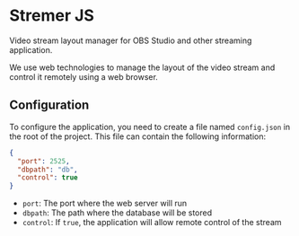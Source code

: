 # Stremer JS

Video stream layout manager for OBS Studio and other streaming application.

We use web technologies to manage the layout of the video stream and control it remotely using a web browser.

## Configuration

To configure the application, you need to create a file named `config.json` in the root of the project. This file can contain the following information:

```json
{
  "port": 2525,
  "dbpath": "db",
  "control": true
}
```

- `port`: The port where the web server will run
- `dbpath`: The path where the database will be stored
- `control`: If `true`, the application will allow remote control of the stream
